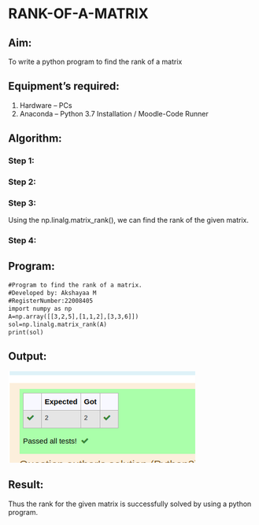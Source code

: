 # RANK-OF-A-MATRIX
## Aim:
To write a python program to find the rank of a matrix
## Equipment’s required:
1. 	Hardware – PCs
2. 	Anaconda – Python 3.7 Installation / Moodle-Code Runner
## Algorithm:
### Step 1: 

### Step 2: 

### Step 3:

 Using the np.linalg.matrix_rank(), we can find the rank of the given matrix.

### Step 4: 

## Program:
```
#Program to find the rank of a matrix.
#Developed by: Akshayaa M
#RegisterNumber:22008405
import numpy as np
A=np.array([[3,2,5],[1,1,2],[3,3,6]])
sol=np.linalg.matrix_rank(A)
print(sol)
```
## Output:
![rank-of-a-matrix](rank.png)

## Result:

Thus the rank for the given matrix is successfully solved by  using a python program.

